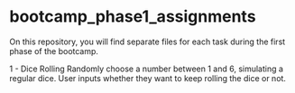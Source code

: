 # bootcamp_phase1_assignments

On this repository, you will find separate files for each task during the first phase of the bootcamp.

1 - Dice Rolling
Randomly choose a number between 1 and 6, simulating a regular dice. User inputs whether they want to keep rolling the dice or not.

